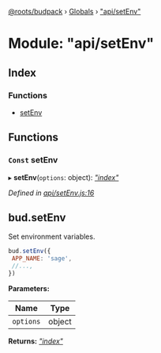 [@roots/budpack](../README.md) › [Globals](../globals.md) › ["api/setEnv"](_api_setenv_.md)

# Module: "api/setEnv"

## Index

### Functions

* [setEnv](_api_setenv_.md#const-setenv)

## Functions

### `Const` setEnv

▸ **setEnv**(`options`: object): *["index"](_index_.md)*

*Defined in [api/setEnv.js:16](https://github.com/roots/bud-support/blob/5f43850/src/budpack/builder/api/setEnv.js#L16)*

## bud.setEnv

Set environment variables.

```js
bud.setEnv({
 APP_NAME: 'sage',
 //...,
})
```

**Parameters:**

Name | Type |
------ | ------ |
`options` | object |

**Returns:** *["index"](_index_.md)*
